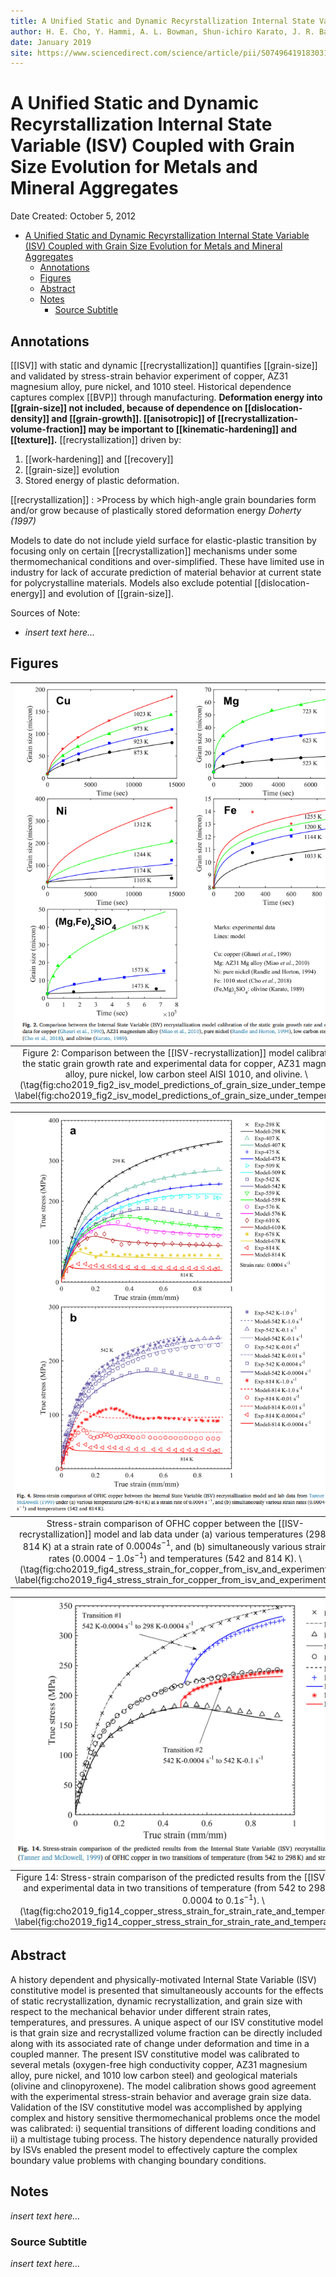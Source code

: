 ```yaml
---
title: A Unified Static and Dynamic Recyrstallization Internal State Variable (ISV) Coupled with Grain Size Evolution for Metals and Mineral Aggregates
author: H. E. Cho, Y. Hammi, A. L. Bowman, Shun-ichiro Karato, J. R. Baumgardner, M. F. Horstemeyer
date: January 2019
site: https://www.sciencedirect.com/science/article/pii/S0749641918303139
---
```

<script type="text/javascript"
        src="https://cdnjs.cloudflare.com/ajax/libs/mathjax/2.7.0/MathJax.js?config=TeX-AMS_CHTML"></script>

<script type="text/x-mathjax-config">
MathJax.Hub.Config({
tex2jax: {
inlineMath: [['$','$'], ['\\(','\\)']],
displayMath: [['$$','$$'], ['\\[','\\]']],
processEscapes: true},
jax: ["input/TeX","input/MathML","input/AsciiMath","output/CommonHTML"],
extensions: ["tex2jax.js","mml2jax.js","asciimath2jax.js","MathMenu.js","MathZoom.js","AssistiveMML.js", "[Contrib]/a11y/accessibility-menu.js"],
TeX: {
extensions: ["AMSmath.js","AMSsymbols.js","noErrors.js","noUndefined.js"],
equationNumbers: {
autoNumber: "AMS"
}
}
});
</script>
<!-- %%%%%%%% Document Metadata %%%%%%%% -->
# A Unified Static and Dynamic Recyrstallization Internal State Variable (ISV) Coupled with Grain Size Evolution for Metals and Mineral Aggregates

Date Created: October 5, 2012

- [A Unified Static and Dynamic Recyrstallization Internal State Variable (ISV) Coupled with Grain Size Evolution for Metals and Mineral Aggregates](#a-unified-static-and-dynamic-recyrstallization-internal-state-variable-isv-coupled-with-grain-size-evolution-for-metals-and-mineral-aggregates)
	- [Annotations](#annotations)
	- [Figures](#figures)
	- [Abstract](#abstract)
	- [Notes](#notes)
		- [Source Subtitle](#source-subtitle)
<!-- %%%%%%%%%%%%%%%%%%%%%%%%%%%%%% -->





<!-- START WRITING BELOW -->





<!-- %%%%%%%%%%%%%%%%%%%%%%%%%%%%%% -->
## Annotations
[[ISV]] with static and dynamic [[recrystallization]] quantifies [[grain-size]] and validated by stress-strain behavior experiment of copper, AZ31 magnesium alloy, pure nickel, and 1010 steel. Historical dependence captures complex [[BVP]] through manufacturing. **Deformation energy into [[grain-size]] not included, because of dependence on [[dislocation-density]] and [[grain-growth]]. [[anisotropic]] of [[recrystallization-volume-fraction]] may be important to [[kinematic-hardening]] and [[texture]].** [[recrystallization]] driven by:
1. [[work-hardening]] and [[recovery]]
2. [[grain-size]] evolution
3. Stored energy of plastic deformation.

[[recrystallization]]
: >Process by which high-angle grain boundaries form and/or grow because of plastically stored deformation energy <cite> Doherty (1997)

Models to date do not include yield surface for elastic-plastic transition by focusing only on certain [[recrystallization]] mechanisms under some thermomechanical conditions and over-simplified. These have limited use in industry for lack of accurate prediction of material behavior at current state for polycrystalline materials. Models also exclude potential [[dislocation-energy]] and evolution of [[grain-size]].

Sources of Note:
- *insert text here$\dots$*

## Figures
| ![](../../../attachments/choAUnifiedStaticDynamicRecrystallization2019/cho2019_fig2_isv_model_predictions_of_grain_size_under_temperature_211005_154704_EST.png) |
|:--:|
| Figure 2: Comparison between the [[ISV-recrystallization]] model calibration of the static grain growth rate and experimental data for copper, AZ31 magnesium alloy, pure nickel, low carbon steel AISI 1010, and olivine. \\(\tag{fig:cho2019_fig2_isv_model_predictions_of_grain_size_under_temperature} \label{fig:cho2019_fig2_isv_model_predictions_of_grain_size_under_temperature}\\) |

| ![](../../../attachments/choAUnifiedStaticDynamicRecrystallization2019/cho2019_fig4_stress_strain_for_copper_from_isv_and_experiment_211005_155158_EST.png) |
|:--:|
| Stress-strain comparison of OFHC copper between the [[ISV-recrystallization]] model and lab data under (a) various temperatures (298-814 K) at a strain rate of $0.0004s^{-1}$, and (b) simultaneously various strain rates ($0.0004-1.0 s^{-1}$) and temperatures (542 and 814 K). \\(\tag{fig:cho2019_fig4_stress_strain_for_copper_from_isv_and_experiment} \label{fig:cho2019_fig4_stress_strain_for_copper_from_isv_and_experiment}\\) |

| ![](../../../attachments/choAUnifiedStaticDynamicRecrystallization2019/cho2019_fig14_copper_stress_strain_for_strain_rate_and_temperature_isv_to_experiment_211005_155603_EST.png) |
|:--:|
| Figure 14: Stress-strain comparison of the predicted results from the [[ISV-recrystallization]] model and experimental data in two transitions of temperature (from 542 to 298 K) and strain rate (from $0.0004$ to $0.1 s^{-1}$). \\(\tag{fig:cho2019_fig14_copper_stress_strain_for_strain_rate_and_temperature_isv_to_experiment} \label{fig:cho2019_fig14_copper_stress_strain_for_strain_rate_and_temperature_isv_to_experiment}\\) |

## Abstract
A history dependent and physically-motivated Internal State Variable (ISV) constitutive model is presented that simultaneously accounts for the effects of static recrystallization, dynamic recrystallization, and grain size with respect to the mechanical behavior under different strain rates, temperatures, and pressures. A unique aspect of our ISV constitutive model is that grain size and recrystallized volume fraction can be directly included along with its associated rate of change under deformation and time in a coupled manner. The present ISV constitutive model was calibrated to several metals (oxygen-free high conductivity copper, AZ31 magnesium alloy, pure nickel, and 1010 low carbon steel) and geological materials (olivine and clinopyroxene). The model calibration shows good agreement with the experimental stress-strain behavior and average grain size data. Validation of the ISV constitutive model was accomplished by applying complex and history sensitive thermomechanical problems once the model was calibrated: i) sequential transitions of different loading conditions and ii) a multistage tubing process. The history dependence naturally provided by ISVs enabled the present model to effectively capture the complex boundary value problems with changing boundary conditions.

## Notes
*insert text here$\dots$*
### Source Subtitle
*insert text here$\dots$*
<!-- %%%%%%%%%%%%%%%%%%%%%%%%%%%%%% -->





<!-- %%%%%%%% End Document %%%%%%%% -->